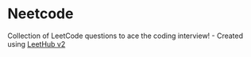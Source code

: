 # Neetcode
Collection of LeetCode questions to ace the coding interview! - Created using [LeetHub v2](https://github.com/arunbhardwaj/LeetHub-2.0)
